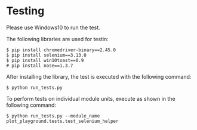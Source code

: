 # Testing

Please use Windows10 to run the test.

The following libraries are used for testin:

```
$ pip install chromedriver-binary==2.45.0
$ pip install selenium==3.13.0
$ pip install win10toast==0.9
# pip install nose==1.3.7
```

After installing the library, the test is executed with the following command:

```
$ python run_tests.py
```

To perform tests on individual module units, execute as shown in the following command:

```
$ python run_tests.py --module_name plot_playground.tests.test_selenium_helper
```
